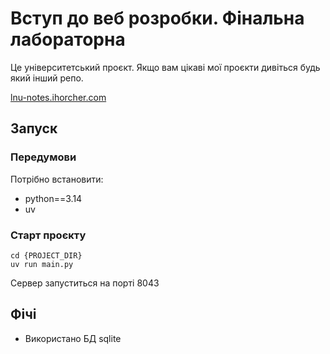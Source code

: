 # Вступ до веб розробки. Фінальна лабораторна
Це університетський проєкт. Якщо вам цікаві мої проєкти дивіться будь який інший репо.

[lnu-notes.ihorcher.com](https://lnu-notes.ihorcher.com)

## Запуск
### Передумови
Потрібно встановити:
- python==3.14
- uv

### Старт проєкту
```shell
cd {PROJECT_DIR}
uv run main.py
```
Сервер запуститься на порті 8043

## Фічі
- Використано БД sqlite
